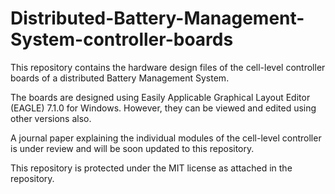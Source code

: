 # Distributed-Battery-Management-System-controller-boards

This repository contains the hardware design files of the cell-level controller boards of a distributed Battery Management System.

The boards are designed using Easily Applicable Graphical Layout Editor (EAGLE) 7.1.0 for Windows. However, they can be viewed and edited using other versions also. 

A journal paper explaining the individual modules of the cell-level controller is under review and will be soon updated to this repository. 

This repository is protected under the MIT license as attached in the repository. 
